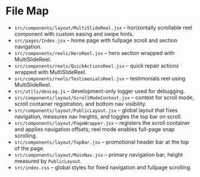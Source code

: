 # File Map

- `src/components/layout/MultiSlideReel.jsx` – horizontally scrollable reel component with custom easing and swipe hints.
- `src/pages/Index.jsx` – home page with fullpage scroll and section navigation.
- `src/components/reels/HeroReel.jsx` – hero section wrapped with MultiSlideReel.
- `src/components/reels/QuickActionsReel.jsx` – quick repair actions wrapped with MultiSlideReel.
- `src/components/reels/TestimonialsReel.jsx` – testimonials reel using MultiSlideReel.
- `src/utils/devLog.js` – development-only logger used for debugging.
- `src/components/layout/ScrollModeContext.jsx` – context for scroll mode, scroll container registration, and bottom nav visibility.
- `src/components/layout/PublicLayout.jsx` – global layout that fixes navigation, measures nav heights, and toggles the top bar on scroll.
- `src/components/layout/PageWrapper.jsx` – registers the scroll container and applies navigation offsets; reel mode enables full-page snap scrolling.
- `src/components/layout/TopBar.jsx` – promotional header bar at the top of the page.
- `src/components/layout/MainNav.jsx` – primary navigation bar; height measured by `PublicLayout`.
- `src/index.css` – global styles for fixed navigation and fullpage scrolling.
